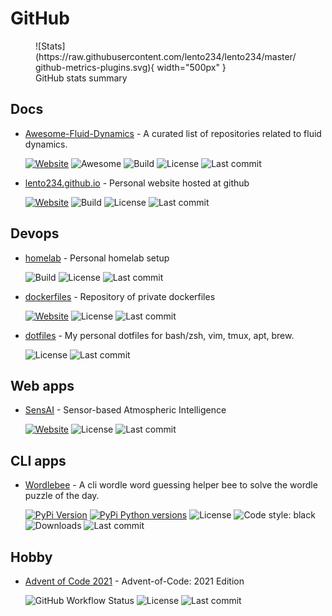 # GitHub

<figure markdown>
  ![Stats](https://raw.githubusercontent.com/lento234/lento234/master/github-metrics-plugins.svg){ width="500px" }
  <figcaption>GitHub stats summary</figcaption>
</figure>

## Docs

* [Awesome-Fluid-Dynamics](https://github.com/lento234/awesome-fluid-dynamics) - A curated list of repositories related to fluid dynamics.

    [![Website](https://img.shields.io/badge/-Website-blue?style=flat-square)](https://manickathan.ch/awesome-fluid-dynamics/)
    ![Awesome](https://raw.githubusercontent.com/lento234/awesome-fluid-dynamics/main/logo/awesome.svg)
    ![Build](https://img.shields.io/github/workflow/status/lento234/awesome-fluid-dynamics/CI?label=Links&style=flat-square&labelColor=000000)
    ![License](https://img.shields.io/github/license/lento234/awesome-fluid-dynamics?style=flat-square&color=blue&labelColor=000000)
    ![Last commit](https://img.shields.io/github/last-commit/lento234/awesome-fluid-dynamics?style=flat-square&labelColor=000000)


* [lento234.github.io](https://github.com/lento234/lento234.github.io) - Personal website hosted at github

    [![Website](https://img.shields.io/badge/-Website-blue?style=flat-square)](https://manickathan.ch/)
    ![Build](https://img.shields.io/github/workflow/status/lento234/lento234.github.io/Build?style=flat-square&labelColor=000000)
    ![License](https://img.shields.io/github/license/lento234/lento234.github.io?style=flat-square&color=blue&labelColor=000000)
    ![Last commit](https://img.shields.io/github/last-commit/lento234/lento234.github.io?style=flat-square&labelColor=000000)

## Devops

* [homelab](https://github.com/lento234/homelab) - Personal homelab setup

    ![Build](https://img.shields.io/github/workflow/status/lento234/homelab/CI?style=flat-square&labelColor=000000)
    ![License](https://img.shields.io/badge/license-MIT-blue?style=flat-square&labelColor=000000)
    ![Last commit](https://img.shields.io/github/last-commit/lento234/homelab?style=flat-square&labelColor=000000)

* [dockerfiles](https://github.com/lento234/dockerfiles) - Repository of private dockerfiles

    [![Website](https://img.shields.io/badge/-Website-blue?style=flat-square)](https://hub.docker.com/u/mrlento234)
    ![License](https://img.shields.io/badge/license-MIT-blue?style=flat-square&labelColor=000000)
    ![Last commit](https://img.shields.io/github/last-commit/lento234/dockerfiles?style=flat-square&labelColor=000000)

* [dotfiles](https://github.com/lento234/dotfiles) - My personal dotfiles for bash/zsh, vim, tmux, apt, brew.

    ![License](https://img.shields.io/badge/license-MIT-blue?style=flat-square&labelColor=000000)
    ![Last commit](https://img.shields.io/github/last-commit/lento234/dotfiles?style=flat-square&labelColor=000000)

## Web apps

* [SensAI](https://github.com/lento234/sensai) - Sensor-based Atmospheric Intelligence

    [![Website](https://img.shields.io/badge/-Website-blue?style=flat-square)](https://sensai.manickathan.ch/)
    ![License](https://img.shields.io/badge/license-MIT-blue?style=flat-square&labelColor=000000)
    ![Last commit](https://img.shields.io/github/last-commit/lento234/sensai?style=flat-square&labelColor=000000)


## CLI apps

* [Wordlebee](https://github.com/lento234/wordlebee) - A cli wordle word guessing helper bee to solve the wordle puzzle of the day.

    [![PyPi Version](https://img.shields.io/pypi/v/wordlebee.svg?style=flat-square&labelColor=000000)](https://pypi.org/project/wordlebee/)
    [![PyPi Python versions](https://img.shields.io/pypi/pyversions/wordlebee.svg?style=flat-square&labelColor=000000)](https://pypi.org/project/wordlebee/)
    ![License](https://img.shields.io/badge/license-MIT-blue?style=flat-square&labelColor=000000)
    ![Code style: black](https://img.shields.io/badge/code%20style-black-000000.svg?style=flat-square)
    ![Downloads](https://pepy.tech/badge/wordlebee?style=flat-square&labelColor=000000)
    ![Last commit](https://img.shields.io/github/last-commit/lento234/wordlebee?style=flat-square&labelColor=000000)


## Hobby

* [Advent of Code 2021](https://github.com/lento234/advent2021) - Advent-of-Code: 2021 Edition

    ![GitHub Workflow Status](https://img.shields.io/github/workflow/status/lento234/advent2021/CMake?style=flat-square&labelColor=000000)
    ![License](https://img.shields.io/badge/license-MIT-blue?style=flat-square&labelColor=000000)
    ![Last commit](https://img.shields.io/github/last-commit/lento234/advent2021?style=flat-square&labelColor=000000)
